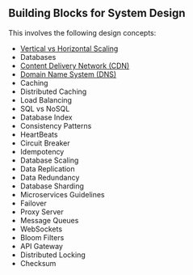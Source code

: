 ## Building Blocks for System Design

This involves the following design concepts:

* <a href="https://bozinovskidaniel.atlassian.net/wiki/x/ZIAP">Vertical vs Horizontal Scaling</a>
* Databases
* <a href="https://bozinovskidaniel.atlassian.net/wiki/x/cIAP">Content Delivery Network (CDN)</a>
* <a href="https://bozinovskidaniel.atlassian.net/wiki/x/qAAP">Domain Name System (DNS)</a>
* Caching
* Distributed Caching
* Load Balancing
* SQL vs NoSQL
* Database Index
* Consistency Patterns
* HeartBeats
* Circuit Breaker
* Idempotency
* Database Scaling
* Data Replication
* Data Redundancy
* Database Sharding
* Microservices Guidelines
* Failover
* Proxy Server
* Message Queues
* WebSockets
* Bloom Filters
* API Gateway
* Distributed Locking
* Checksum

